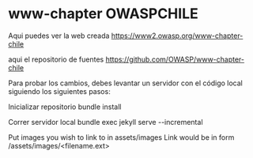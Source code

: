 # www-chapter OWASPCHILE

Aqui puedes ver la web creada https://www2.owasp.org/www-chapter-chile

aqui el repositorio de fuentes https://github.com/OWASP/www-chapter-chile

Para probar los cambios, debes levantar un servidor con el código local siguiendo los siguientes pasos:

Inicializar repositorio bundle install

Correr servidor local bundle exec jekyll serve --incremental

Put images you wish to link to in assets/images Link would be in form /assets/images/<filename.ext>
